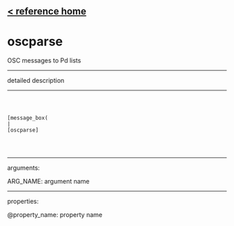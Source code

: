 [< reference home](ceammc_lib.html)
---

# oscparse


OSC messages to Pd lists

---

detailed description
<br>


---


```



[message_box(                                 
|
[oscparse]


            
```

---
arguments:

ARG_NAME: argument name<br>

---
properties:

@property_name: property name<br>

